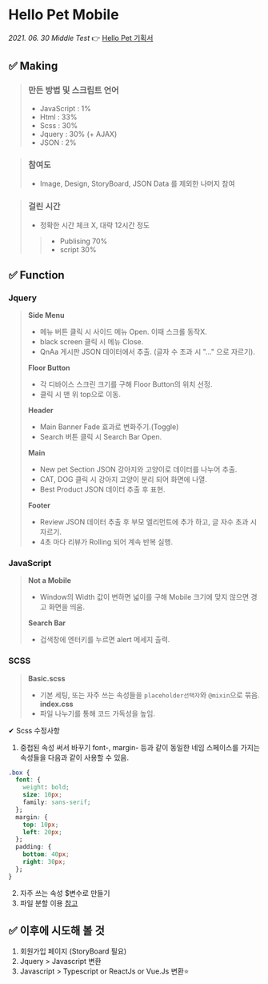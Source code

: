 # Hello Pet Mobile 
_2021. 06. 30 Middle Test_
👉 [Hello Pet 기획서]('https://github.com/eunjin0212/Academy/tree/master/m_hellopet/proposal')

## ✅ Making

> ### 만든 방법 및 스크립트 언어
> - JavaScript : 1%
> - Html : 33%
> - Scss : 30%
> - Jquery : 30% (+ AJAX)
> - JSON : 2% 

> ### 참여도
> - Image, Design, StoryBoard, JSON Data 를 제외한 나머지 참여

> ### 걸린 시간 
> * 정확한 시간 체크 X, 대략 12시간 정도
> > - Publising 70%
> > - script 30%

## ✅ Function

### Jquery
 > **Side Menu**
 > - 메뉴 버튼 클릭 시 사이드 메뉴 Open. 이때 스크롤 동작X.
 > - black screen 클릭 시 메뉴 Close.
 > - QnAa 게시판 JSON 데이터에서 추출. (글자 수 초과 시 "..." 으로 자르기).
 >
 > **Floor Button** 
 > - 각 디바이스 스크린 크기를 구해 Floor Button의 위치 선정.
 > - 클릭 시 맨 위 top으로 이동.
 >
 > **Header**
 > - Main Banner Fade 효과로 변화주기.(Toggle)
 > - Search 버튼 클릭 시 Search Bar Open.
 >
 > **Main**
 > - New pet Section JSON 강아지와 고양이로 데이터를 나누어 추출.
 > - CAT, DOG 클릭 시 강아지 고양이 분리 되어 화면에 나열.
 > - Best Product JSON 데이터 추출 후 표현.
 >
 > **Footer**
 > - Review JSON 데이터 추출 후 부모 엘리먼트에 추가 하고, 글 자수 초과 시 자르기.
 > - 4초 마다 리뷰가 Rolling 되어 계속 반복 실행. 

### JavaScript
 > **Not a Mobile**
 > - Window의 Width 값이 변하면 넓이를 구해 Mobile 크기에 맞지 않으면 경고 화면을 띄움.
 >
 > **Search Bar**
 > - 겁색창에 엔터키를 누르면 alert 메세지 출력.

### SCSS
 > **Basic.scss** 
 > - 기본 세팅, 또는 자주 쓰는 속성들을 `placeholder선택자`와 `@mixin`으로 묶음.
 > **index.css**
 > - 파일 나누기를 통해 코드 가독성을 높임.


✔ Scss 수정사항
1. 중첩된 속성 써서 바꾸기
font-, margin- 등과 같이 동일한 네임 스페이스를 가지는 속성들을 다음과 같이 사용할 수 있음.
```css
.box {
  font: {
    weight: bold;
    size: 10px;
    family: sans-serif;
  };
  margin: {
    top: 10px;
    left: 20px;
  };
  padding: {
    bottom: 40px;
    right: 30px;
  };
}
```
2. 자주 쓰는 속성 $변수로 만들기
3. 파일 분할 이용 [참고]('https://heropy.blog/2018/01/31/sass/')

## ✅ 이후에 시도해 볼 것

1. 회원가입 페이지 (StoryBoard 필요)
2. Jquery > Javascript 변환
3. Javascript > Typescript or ReactJs or Vue.Js 변환⭐
